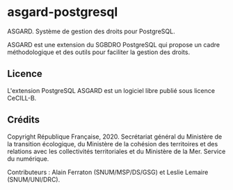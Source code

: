 # asgard-postgresql
ASGARD. Système de gestion des droits pour PostgreSQL.

ASGARD est une extension du SGBDRO PostgreSQL qui propose un cadre méthodologique et des outils pour faciliter la gestion des droits.

## Licence

L'extension PostgreSQL ASGARD est un logiciel libre publié sous licence CeCILL-B.

## Crédits

Copyright République Française, 2020.
Secrétariat général du Ministère de la transition écologique, du Ministère de la cohésion des territoires et des relations avec les collectivités territoriales et du Ministère de la Mer.
Service du numérique.

Contributeurs : Alain Ferraton (SNUM/MSP/DS/GSG) et Leslie Lemaire (SNUM/UNI/DRC).
